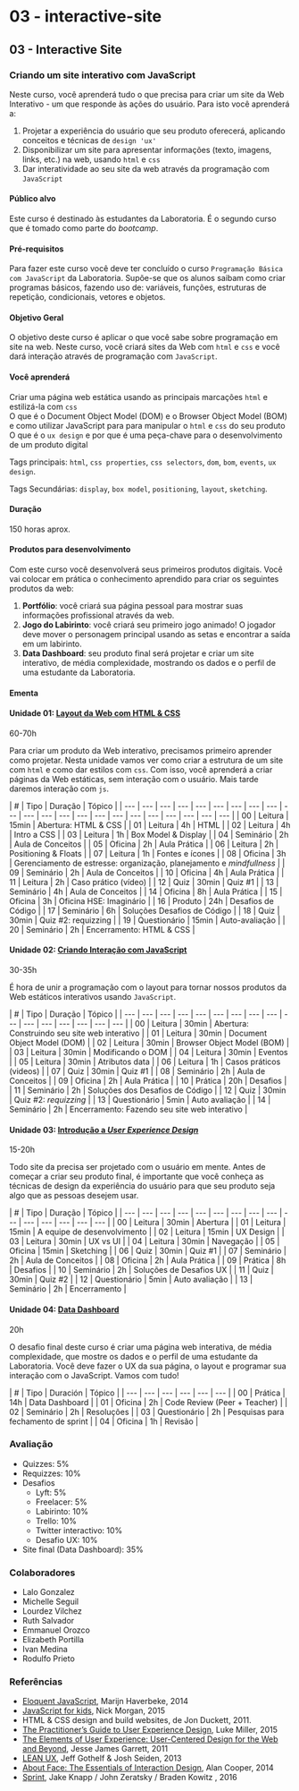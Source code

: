 # 03 - interactive-site

## 03 - Interactive Site

### Criando um site interativo com JavaScript

Neste curso, você aprenderá tudo o que precisa para criar um site da Web Interativo - um que responde às ações do usuário. Para isto você aprenderá a:

1. Projetar a experiência do usuário que seu produto oferecerá, aplicando conceitos e técnicas de `design 'ux'`
2. Disponibilizar um site para apresentar informações \(texto, imagens, links, etc.\) na web, usando `html` e `css`
3. Dar interatividade ao seu site da web através da programação com `JavaScript`

#### Público alvo

Este curso é destinado às estudantes da Laboratoria. É o segundo curso que é tomado como parte do _bootcamp_.

#### Pré-requisitos

Para fazer este curso você deve ter concluído o curso `Programação Básica com JavaScript` da Laboratoria. Supõe-se que os alunos saibam como criar programas básicos, fazendo uso de: variáveis, funções, estruturas de repetição, condicionais, vetores e objetos.

#### Objetivo Geral

O objetivo deste curso é aplicar o que você sabe sobre programação em site na web. Neste curso, você criará sites da Web com `html` e `css` e você dará interação através de programação com `JavaScript`.

#### Você aprenderá

Criar uma página web estática usando as principais marcações `html` e estilizá-la com `css`  
O que é o Document Object Model \(DOM\) e o Browser Object Model \(BOM\) e como utilizar JavaScript para para manipular o `html` e `css` do seu produto  
O que é o `ux design` e por que é uma peça-chave para o desenvolvimento de um produto digital

Tags principais: `html`, `css properties`, `css selectors`, `dom`, `bom`, `events`, `ux design`.

Tags Secundárias: `display`, `box model`, `positioning`, `layout`, `sketching`.

#### Duração

150 horas aprox.

#### Produtos para desenvolvimento

Com este curso você desenvolverá seus primeiros produtos digitais. Você vai colocar em prática o conhecimento aprendido para criar os seguintes produtos da web:

1. **Portfólio**: você criará sua página pessoal para mostrar suas informações profissional através da web.
2. **Jogo do Labirinto**: você criará seu primeiro jogo animado! O jogador deve mover o personagem principal usando as setas e encontrar a saída em um labirinto.
3. **Data Dashboard**: seu produto final será projetar e criar um site interativo, de média complexidade, mostrando os dados e o perfil de uma estudante da Laboratoria.

#### Ementa

#### Unidade 01: [Layout da Web com HTML & CSS](https://github.com/Laboratoria/curricula-js/blob/03-interactive/03-interactive-site/00-html-and-css)

60-70h

Para criar um produto da Web interativo, precisamos primeiro aprender como projetar. Nesta unidade vamos ver como criar a estrutura de um site com `html` e como dar estilos com `css`. Com isso, você aprenderá a criar páginas da Web estáticas, sem interação com o usuário. Mais tarde daremos interação com `js`.

\| \# \| Tipo \| Duração \| Tópico \| \| --- \| --- \| --- \| --- \| --- \| --- \| --- \| --- \| --- \| --- \| --- \| --- \| --- \| --- \| --- \| --- \| --- \| --- \| --- \| --- \| --- \| --- \| \| 00 \| Leitura \| 15min \| Abertura: HTML & CSS \| \| 01 \| Leitura \| 4h \| HTML \| \| 02 \| Leitura \| 4h \| Intro a CSS \| \| 03 \| Leitura \| 1h \| Box Model & Display \| \| 04 \| Seminário \| 2h \| Aula de Conceitos \| \| 05 \| Oficina \| 2h \| Aula Prática \| \| 06 \| Leitura \| 2h \| Positioning & Floats \| \| 07 \| Leitura \| 1h \| Fontes e ícones \| \| 08 \| Oficina \| 3h \| Gerenciamento de estresse: organização, planejamento e _mindfullness_ \| \| 09 \| Seminário \| 2h \| Aula de Conceitos \| \| 10 \| Oficina \| 4h \| Aula Prática \| \| 11 \| Leitura \| 2h \| Caso prático \(vídeo\) \| \| 12 \| Quiz \| 30min \| Quiz \#1 \| \| 13 \| Seminário \| 4h \| Aula de Conceitos \| \| 14 \| Oficina \| 8h \| Aula Prática \| \| 15 \| Oficina \| 3h \| Oficina HSE: Imaginário \| \| 16 \| Produto \| 24h \| Desafios de Código \| \| 17 \| Seminário \| 6h \| Soluções Desafios de Código \| \| 18 \| Quiz \| 30min \| Quiz \#2: requizzing \| \| 19 \| Questionário \| 15min \| Auto-avaliação \| \| 20 \| Seminário \| 2h \| Encerramento: HTML & CSS \|

#### Unidade 02: [Criando Interação com JavaScript](https://github.com/Laboratoria/curricula-js/blob/03-interactive/03-interactive-site/01-making-your-site-interactive)

30-35h

É hora de unir a programação com o layout para tornar nossos produtos da Web estáticos interativos usando `JavaScript`.

\| \# \| Tipo \| Duração \| Tópico \| \| --- \| --- \| --- \| --- \| --- \| --- \| --- \| --- \| --- \| --- \| --- \| --- \| --- \| --- \| --- \| --- \| \| 00 \| Leitura \| 30min \| Abertura: Construindo seu site web interativo \| \| 01 \| Leitura \| 30min \| Document Object Model \(DOM\) \| \| 02 \| Leitura \| 30min \| Browser Object Model \(BOM\) \| \| 03 \| Leitura \| 30min \| Modificando o DOM \| \| 04 \| Leitura \| 30min \| Eventos \| \| 05 \| Leitura \| 30min \| Atributos data \| \| 06 \| Leitura \| 1h \| Casos práticos \(videos\) \| \| 07 \| Quiz \| 30min \| Quiz \#1 \| \| 08 \| Seminário \| 2h \| Aula de Conceitos \| \| 09 \| Oficina \| 2h \| Aula Prática \| \| 10 \| Prática \| 20h \| Desafios \| \| 11 \| Seminário \| 2h \| Soluções dos Desafios de Código \| \| 12 \| Quiz \| 30min \| Quiz \#2: _requizzing_ \| \| 13 \| Questionário \| 5min \| Auto avaliação \| \| 14 \| Seminário \| 2h \| Encerramento: Fazendo seu site web interativo \|

#### Unidade 03: [Introdução a _User Experience Design_](https://github.com/Laboratoria/curricula-js/blob/03-interactive/03-interactive-site/02-ux-design)

15-20h

Todo site da precisa ser projetado com o usuário em mente. Antes de começar a criar seu produto final, é importante que você conheça as técnicas de design da experiência do usuário para que seu produto seja algo que as pessoas desejem usar.

\| \# \| Tipo \| Duração \| Tópico \| \| --- \| --- \| --- \| --- \| --- \| --- \| --- \| --- \| --- \| --- \| --- \| --- \| --- \| --- \| --- \| \| 00 \| Leitura \| 30min \| Abertura \| \| 01 \| Leitura \| 15min \| A equipe de desenvolvimento \| \| 02 \| Leitura \| 15min \| UX Design \| \| 03 \| Leitura \| 30min \| UX vs UI \| \| 04 \| Leitura \| 30min \| Navegação \| \| 05 \| Oficina \| 15min \| Sketching \| \| 06 \| Quiz \| 30min \| Quiz \#1 \| \| 07 \| Seminário \| 2h \| Aula de Conceitos \| \| 08 \| Oficina \| 2h \| Aula Prática \| \| 09 \| Prática \| 8h \| Desafios \| \| 10 \| Seminário \| 2h \| Soluções de Desafios UX \| \| 11 \| Quiz \| 30min \| Quiz \#2 \| \| 12 \| Questionário \| 5min \| Auto avaliação \| \| 13 \| Seminário \| 2h \| Encerramento \|

#### Unidade 04: [Data Dashboard](https://github.com/Laboratoria/curricula-js/blob/03-interactive/03-interactive-site/03-data-dashboard)

20h

O desafio final deste curso é criar uma página web interativa, de média complexidade, que mostre os dados e o perfil de uma estudante da Laboratoria. Você deve fazer o UX da sua página, o layout e programar sua interação com o JavaScript. Vamos com tudo!

\| \# \| Tipo \| Duración \| Tópico \| \| --- \| --- \| --- \| --- \| --- \| --- \| \| 00 \| Prática \| 14h \| Data Dashboard \| \| 01 \| Oficina \| 2h \| Code Review \(Peer + Teacher\) \| \| 02 \| Seminário \| 2h \| Resoluções \| \| 03 \| Questionário \| 2h \| Pesquisas para fechamento de sprint \| \| 04 \| Oficina \| 1h \| Revisão \|

### Avaliação

* Quizzes: 5%
* Requizzes: 10%
* Desafios
  * Lyft: 5%
  * Freelacer: 5%
  * Labirinto: 10%
  * Trello: 10%
  * Twitter interactivo: 10%
  * Desafio UX: 10%
* Site final \(Data Dashboard\): 35%

### Colaboradores

* Lalo Gonzalez
* Michelle Seguil
* Lourdez Vilchez
* Ruth Salvador
* Emmanuel Orozco
* Elizabeth Portilla
* Ivan Medina
* Rodulfo Prieto

### Referências

* [Eloquent JavaScript](http://eloquentjavascript.net/), Marijn Haverbeke, 2014
* [JavaScript for kids](http://pepa.holla.cz/wp-content/uploads/2015/11/JavaScript-for-Kids.pdf), Nick Morgan, 2015
* HTML & CSS design and build websites, de Jon Duckett, 2011.
* [The Practitioner’s Guide to User Experience Design](https://www.amazon.com/Practitioners-Guide-User-Experience-Design/dp/1455548588/ref=sr_1_1?ie=UTF8&qid=1500431556&sr=8-1&keywords=practitioners+guide+to+user+experience), Luke Miller, 2015
* [The Elements of User Experience: User-Centered Design for the Web and Beyond](https://www.amazon.com/Elements-User-Experience-User-Centered-Design/dp/0321683684/ref=sr_1_1?ie=UTF8&qid=1500431528&sr=8-1&keywords=elements+of+user+experience), Jesse James Garrett, 2011
* [LEAN UX](https://www.amazon.com/Lean-UX-Designing-Great-Products/dp/1491953608/ref=sr_1_1?ie=UTF8&qid=1500431693&sr=8-1&keywords=lean+ux), Jeff Gothelf & Josh Seiden, 2013
* [About Face: The Essentials of Interaction Design](https://www.amazon.com/About-Face-Essentials-Interaction-Design/dp/1118766571/ref=sr_1_2?ie=UTF8&qid=1500431746&sr=8-2&keywords=about+face), Alan Cooper, 2014
* [Sprint](http://www.thesprintbook.com/), Jake Knapp / John Zeratsky / Braden Kowitz , 2016


